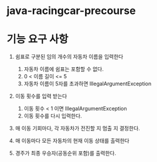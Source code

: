 # java-racingcar-precourse

# 기능 요구 사항
1. 쉼표로 구분된 임의 개수의 자동차 이름을 입력한다   
   1. 자동차 이름에 쉼표는 포함할 수 없다.
   2. 0 < 이름 길이 <= 5
   3. 자동차 이름이 5자를 초과하면 IllegalArgumentException


2. 이동 횟수를 입력 받는다
    1. 이동 횟수 < 1 이면 IllegalArgumentException
    2. 이동 횟수를 다시 입력한다.
   

3. 매 이동 기회마다, 각 자동차가 전진할 지 멈출 지 결정한다.


4. 매 이동마다 모든 자동차의 현재 이동 상태를 출력한다


5. 경주가 최종 우승자(공동순위 포함)를 출력한다. 
    
